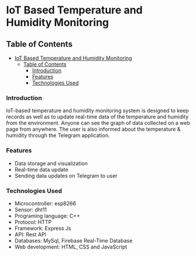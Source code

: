 # IoT Based Temperature and Humidity Monitoring


## Table of Contents

- [IoT Based Temperature and Humidity Monitoring](#iot-based-temperature-and-humidity-monitoring)
  - [Table of Contents](#table-of-contents)
    - [Introduction](#introduction)
    - [Features](#features)
    - [Technologies Used](#technologies-used)

### Introduction
IoT-based temperature and humidity monitoring system is designed to keep records as well as to update real-time data of the temperature and humidity from the environment. Anyone can see the graph of data collected on a web page from anywhere. The user is also informed about the temperature & humidity through the Telegram application.

### Features
- Data storage and visualization
- Real-time data update
- Sending data updates on Telegram to user

### Technologies Used
- Microcontroller: esp8266
- Sensor: dht11
- Programing language: C++
- Protocol: HTTP
- Framework: Express Js
- API: Rest API
- Databases: MySql, Firebase Real-Time Database
- Web development: HTML, CSS and JavaScript



